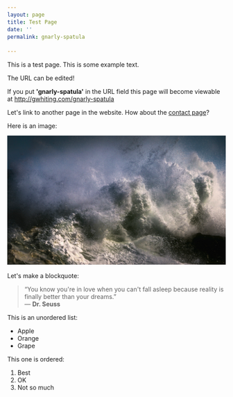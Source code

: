 ```yaml
---
layout: page
title: Test Page
date: ''
permalink: gnarly-spatula

---
```

This is a test page. This is some example text.

The URL can be edited!

If you put **'gnarly-spatula'** in the URL field this page will become viewable at http://gwhiting.com/gnarly-spatula

Let's link to another page in the website. How about the [contact page](#)?

Here is an image:

![](/assets/images/crashing-waves-1494707.jpg)

Let's make a blockquote:

> “You know you're in love when you can't fall asleep because reality is finally better than your dreams.”  
> ― **Dr. Seuss**

This is an unordered list:

* Apple
* Orange
* Grape

This one is ordered:

1. Best
2. OK
3. Not so much